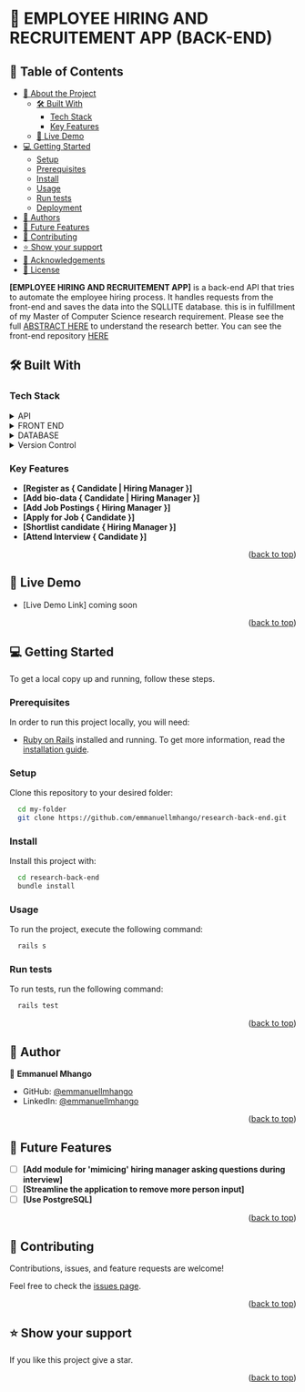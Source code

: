 # 📖 EMPLOYEE HIRING AND RECRUITEMENT APP <a name="about-project">(BACK-END)</a>

## 📗 Table of Contents

- [📖 About the Project](#about-project)
  - [🛠 Built With](#built-with)
    - [Tech Stack](#tech-stack)
    - [Key Features](#key-features)
  - [🚀 Live Demo](#live-demo)
- [💻 Getting Started](#getting-started)
  - [Setup](#setup)
  - [Prerequisites](#prerequisites)
  - [Install](#install)
  - [Usage](#usage)
  - [Run tests](#run-tests)
  - [Deployment](#deployment)
- [👥 Authors](#authors)
- [🔭 Future Features](#future-features)
- [🤝 Contributing](#contributing)
- [⭐️ Show your support](#support)
- [🙏 Acknowledgements](#acknowledgements)
- [📝 License](#license)

**[EMPLOYEE HIRING AND RECRUITEMENT APP]** is a back-end API that tries to automate the employee hiring process. It handles requests from the front-end and saves the data into the SQLLITE database. this is in fulfillment of my Master of Computer Science research requirement. Please see the full [ABSTRACT HERE](https://emma-code.blogspot.com/p/research-abstract.html) to understand the research better. You can see the front-end repository [HERE](https://github.com/emmanuellmhango/research-front-end)

## 🛠 Built With <a name="built-with"></a>

### Tech Stack <a name="tech-stack"></a>

<details>
  <summary>API</summary>
  <ul>
    <li><a href="https://rubyonrails.org/">Ruby of Rails</a></li>
  </ul>
</details>
<details>
  <summary>FRONT END</summary>
  <ul>
    <li><a href="https://github.com/emmanuellmhango/research-front-end">FRONT END Repo</a></li>
  </ul>
</details>
<details>
  <summary>DATABASE</summary>
  <ul>
    <li><a href="https://www.sqlite.org/">SQLLITE</a></li>
  </ul>
</details>
<details>
  <summary>Version Control</summary>
  <ul>
    <li><a href="https://github.com/">GIT</a></li>
  </ul>
</details>


### Key Features <a name="key-features"></a>

- **[Register as { Candidate | Hiring Manager }]**
- **[Add bio-data { Candidate | Hiring Manager }]**
- **[Add Job Postings { Hiring Manager }]**
- **[Apply for Job { Candidate }]**
- **[Shortlist candidate { Hiring Manager }]**
- **[Attend Interview { Candidate }]**

<p align="right">(<a href="#readme-top">back to top</a>)</p>

## 🚀 Live Demo <a name="live-demo"></a>

- [Live Demo Link] coming soon

<p align="right">(<a href="#readme-top">back to top</a>)</p>

## 💻 Getting Started <a name="getting-started"></a>

To get a local copy up and running, follow these steps.

### Prerequisites

In order to run this project locally, you will need:

- [Ruby on Rails](https://rubyonrails.org/) installed and running. To get more information, read the [installation guide](https://guides.rubyonrails.org/).

### Setup

Clone this repository to your desired folder:

```sh
  cd my-folder
  git clone https://github.com/emmanuellmhango/research-back-end.git
```

### Install

Install this project with:

```sh
  cd research-back-end
  bundle install
```

### Usage

To run the project, execute the following command:

```sh
  rails s
```

### Run tests

To run tests, run the following command:

```sh
  rails test
```

<p align="right">(<a href="#readme-top">back to top</a>)</p>

## 👥 Author <a name="authors"></a>

👤 **Emmanuel Mhango**

- GitHub: [@emmanuellmhango](https://github.com/emmanuellmhango)
- LinkedIn: [@emmanuellmhango](https://www.linkedin.com/in/emmanuellmhango)

<p align="right">(<a href="#readme-top">back to top</a>)</p>

## 🔭 Future Features <a name="future-features"></a>

- [ ] **[Add module for 'mimicing' hiring manager asking questions during interview]**
- [ ] **[Streamline the application to remove more person input]**
- [ ] **[Use PostgreSQL]**

<p align="right">(<a href="#readme-top">back to top</a>)</p>

## 🤝 Contributing <a name="contributing"></a>

Contributions, issues, and feature requests are welcome!

Feel free to check the [issues page](../../issues/).

<p align="right">(<a href="#readme-top">back to top</a>)</p>

## ⭐️ Show your support <a name="support"></a>

If you like this project give a star.

<p align="right">(<a href="#readme-top">back to top</a>)</p>